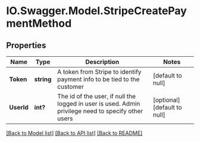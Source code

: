 # IO.Swagger.Model.StripeCreatePaymentMethod
## Properties

Name | Type | Description | Notes
------------ | ------------- | ------------- | -------------
**Token** | **string** | A token from Stripe to identify payment info to be tied to the customer | [default to null]
**UserId** | **int?** | The id of the user, if null the logged in user is used. Admin privilege need to specify other users | [optional] [default to null]

[[Back to Model list]](../README.md#documentation-for-models) [[Back to API list]](../README.md#documentation-for-api-endpoints) [[Back to README]](../README.md)

